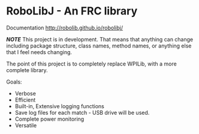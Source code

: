 RoboLibJ - An FRC library
==

Documentation
http://robolib.github.io/robolibj/

***NOTE***
This project is in development. That means that anything can change
including package structure, class names, method names, or anything
else that I feel needs changing.

The point of this project is to completely replace WPILib, with a more complete library.

Goals:
 * Verbose
 * Efficient
 * Built-in, Extensive logging functions
  * Save log files for each match - USB drive will be used.
  * Complete power monitoring
 * Versatile
